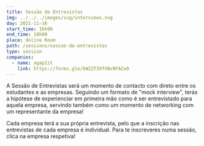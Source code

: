 ```yaml
---
title: Sessão de Entrevistas
img: ../../../images/svg/interviews.svg
day: 2021-11-16
start_time: 16h00
end_time: 18h00
place: Online Room
path: /sessions/sessao-de-entrevistas
type: session
companies:
  - name: agap2it
    link: https://forms.gle/kW2ZT3XfXNvNFACw9
---
```


A Sessão de Entrevistas será um momento de contacto com direto entre os estudantes e as empresas.
Seguindo um formato de "mock interview", terás a hipótese de experienciar em primeira mão como é ser entrevistado para aquela empresa, servindo também como um momento de networking com um representante da empresa!

Cada empresa terá a sua própria entrevista, pelo que a inscrição nas entrevistas de cada empresa é individual. Para te inscreveres numa sessão, clica na empresa respetiva!
